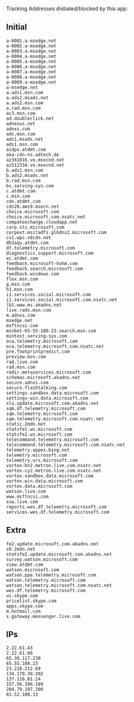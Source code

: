 Tracking Addresses disbaled/blocked by this app:

## Initial

	a-0001.a-msedge.net
	a-0002.a-msedge.net
	a-0003.a-msedge.net
	a-0004.a-msedge.net
	a-0005.a-msedge.net
	a-0006.a-msedge.net
	a-0007.a-msedge.net
	a-0008.a-msedge.net
	a-0009.a-msedge.net
	a-msedge.net
	a.ads1.msn.com
	a.ads2.msads.net
	a.ads2.msn.com
	a.rad.msn.com
	ac3.msn.com
	ad.doubleclick.net
	adnexus.net
	adnxs.com
	ads.msn.com
	ads1.msads.net
	ads1.msn.com
	aidps.atdmt.com
	aka-cdn-ns.adtech.de
	az361816.vo.msecnd.net
	az512334.vo.msecnd.net
	b.ads1.msn.com
	b.ads2.msads.net
	b.rad.msn.com
	bs.serving-sys.com
	c.atdmt.com
	c.msn.com
	cdn.atdmt.com
	cds26.ams9.msecn.net
	choice.microsoft.com
	choice.microsoft.com.nsatc.net
	compatexchange.cloudapp.net
	corp.sts.microsoft.com
	corpext.msitadfs.glbdns2.microsoft.com
	cs1.wpc.v0cdn.net
	db3aqu.atdmt.com
	df.telemetry.microsoft.com
	diagnostics.support.microsoft.com
	ec.atdmt.com
	feedback.microsoft-hohm.com
	feedback.search.microsoft.com
	feedback.windows.com
	flex.msn.com
	g.msn.com
	h1.msn.com
	i1.services.social.microsoft.com
	i1.services.social.microsoft.com.nsatc.net
	lb1.www.ms.akadns.net
	live.rads.msn.com
	m.adnxs.com
	msedge.net
	msftncsi.com
	msnbot-65-55-108-23.search.msn.com
	msntest.serving-sys.com
	oca.telemetry.microsoft.com
	oca.telemetry.microsoft.com.nsatc.net
	pre.footprintpredict.com
	preview.msn.com
	rad.live.com
	rad.msn.com
	redir.metaservices.microsoft.com
	schemas.microsoft.akadns.net 
	secure.adnxs.com
	secure.flashtalking.com
	settings-sandbox.data.microsoft.com
	settings-win.data.microsoft.com
	sls.update.microsoft.com.akadns.net
	sqm.df.telemetry.microsoft.com
	sqm.telemetry.microsoft.com
	sqm.telemetry.microsoft.com.nsatc.net
	static.2mdn.net
	statsfe1.ws.microsoft.com
	statsfe2.ws.microsoft.com
	telecommand.telemetry.microsoft.com
	telecommand.telemetry.microsoft.com.nsatc.net
	telemetry.appex.bing.net
	telemetry.microsoft.com
	telemetry.urs.microsoft.com
	vortex-bn2.metron.live.com.nsatc.net
	vortex-cy2.metron.live.com.nsatc.net
	vortex-sandbox.data.microsoft.com
	vortex-win.data.microsoft.com
	vortex.data.microsoft.com
	watson.live.com
	www.msftncsi.com
	ssw.live.com
	reports.wes.df.telemetry.microsoft.com
	services.wes.df.telemetry.microsoft.com


## Extra

	fe2.update.microsoft.com.akadns.net
	s0.2mdn.net
	statsfe2.update.microsoft.com.akadns.net
	survey.watson.microsoft.com
	view.atdmt.com
	watson.microsoft.com
	watson.ppe.telemetry.microsoft.com
	watson.telemetry.microsoft.com
	watson.telemetry.microsoft.com.nsatc.net
	wes.df.telemetry.microsoft.com
	ui.skype.com
	pricelist.skype.com
	apps.skype.com
	m.hotmail.com
	s.gateway.messenger.live.com

## IPs

	2.22.61.43
	2.22.61.66
	65.39.117.230
	65.55.108.23
	23.218.212.69
	134.170.30.202
	137.116.81.24
	157.56.106.189
	204.79.197.200
	65.52.108.33